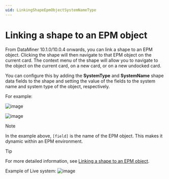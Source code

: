 ```yaml
---
uid: LinkingShapeEpmObjectSystemNameType
---
```


# Linking a shape to an EPM object

From DataMiner 10.1.0/10.0.4 onwards, you can link a shape to an EPM object. Clicking the shape will then navigate to that EPM object on the current card. The context menu of the shape will allow you to navigate to the object on the current card, on a new card, or on a new undocked card.

You can configure this by adding the **SystemType** and **SystemName** shape data fields to the shape and setting the value of the fields to the system name and system type of the object, respectively.

For example:

![image](https://github.com/user-attachments/assets/9fc4b1cc-0355-45d3-a0fe-654545a41d98)

![image](https://github.com/user-attachments/assets/bc31c668-67a6-4a12-b446-b133342e9a76)

> [!NOTE]
> In the example above, `[field]` is the name of the EPM object. This makes it dynamic within an EPM environment.

> [!TIP]
> For more detailed information, see [Linking a shape to an EPM object](xref:Linking_a_shape_to_an_EPM_object).


Example of Live system:
![image](https://github.com/user-attachments/assets/70cb9ff5-0f35-42cf-954e-800e82829b76)
